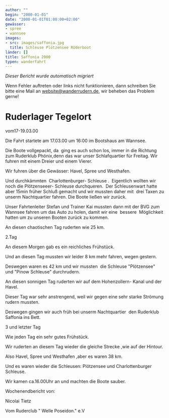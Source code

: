 ```yaml
---
author: ""
begin: "2000-01-01"
date: "2000-01-01T01:00:00+02:00"
gewässer:
- spree
- wannsee
images:
- src: images/saffonia.jpg
  title: Schleuse Plötzensee RUderboot
länder: []
title: Saffonia 2000
typen: wanderfahrt
---
```



*Dieser Bericht wurde automatisch migriert*

Wenn Fehler auftreten oder links nicht funktionieren, dann schreiben Sie bitte eine Mail an website@wanderrudern.de, wir beheben das Problem gerne!



# Ruderlager Tegelort


vom17-19.03.00

Die Fahrt startete am 17.03.00 um 16:00 im Bootshaus am Wannsee.

Die Boote vollgepackt, da  ging es auch schon los, immer in die Richtung zum Ruderklub Phönix,denn das war unser Schlafquartier für Freitag. Wir fuhren mit einem Dreier und einem Vierer.

Wir fuhren über die Gewässer: Havel, Spree und Westhafen.

Und durchkämmten  Charlottenburger- Schleuse .  Eigentlich wollten wir noch die Plötzenseeer- Schleuse durchqueren.  Der Schleusenwart hatte aber 15min früher Schluß gemacht und wir mussten daher mit  drei Taxen zu unserm Nachtquartier fahren. Die Boote ließen wir zurück.

Unser Fahrtenleiter Stefan und Trainer Kai mussten dann mit der BVG zum Wannsee fahren um das Auto zu holen, damit wir eine  bessere  Möglichkeit hatten um zu unseren Booten zurück zu kommen.

An diesen chaotischen Tag ruderten wie 25 km.

2.Tag

An diesem Morgen gab es ein reichliches Frühstück.

Und an diesen Tag mussten wir leider 8 km mehr fahren, wegen gestern.

Deswegen waren es 42 km und wir mussten  die Schleuse "Plötzensee" und "Pinow Schleuse" durchrudern.

An diesen sonnigen Tag ruderten wir auf dem Hohenzollern- Kanal und der Havel.

Dieser Tag war sehr anstrengend, weil wir gegen eine sehr starke Strömung rudern mussten.

Deswegen gingen wir auch früh bei unserm Nachtquartier  den Ruderklub Saffonia ins Bett.

3 und letzter Tag

Wie jeden Tag ein sehr gutes Frühstück.

Wir ruderten an diesem Tag wieder die gleiche Strecke ,wie auf der Hintour.

Also Havel, Spree und Westhafen ,aber es waren 38 km.

Und es waren wieder die Schleusen: Plötzensee und Charlottenburger Schleuse.

Wir kamen ca.16.00Uhr an und machten die Boote sauber.

Wochenendbericht von:

Nicolai Tietz

Vom Ruderclub " Welle Poseidon." e.V
